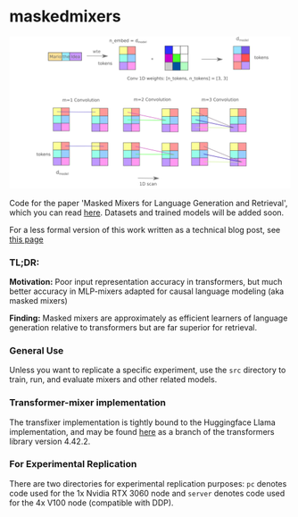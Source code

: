 # maskedmixers

![mixer](cover.png)

Code for the paper 'Masked Mixers for Language Generation and Retrieval', which you can read [here](https://arxiv.org/abs/2409.01482). Datasets and trained models will be added soon.

For a less formal version of this work written as a technical blog post, see [this page](https://blbadger.github.io/smaller-lms.html)

### TL;DR:
**Motivation:** Poor input representation accuracy in transformers, but much better accuracy in MLP-mixers adapted for causal language modeling (aka masked mixers)

**Finding:** Masked mixers are approximately as efficient learners of language generation relative to transformers but are far superior for retrieval.

### General Use

Unless you want to replicate a specific experiment, use the `src` directory to train, run, and evaluate mixers and other related models.

### Transformer-mixer implementation

The transfixer implementation is tightly bound to the Huggingface Llama implementation, and may be found [here](https://github.com/blbadger/transformers/tree/transfixer) as a branch of the transformers library version 4.42.2.

### For Experimental Replication

There are two directories for experimental replication purposes: `pc` denotes code used for the 1x Nvidia RTX 3060 node and `server` denotes code used for the 4x V100 node (compatible with DDP).  
